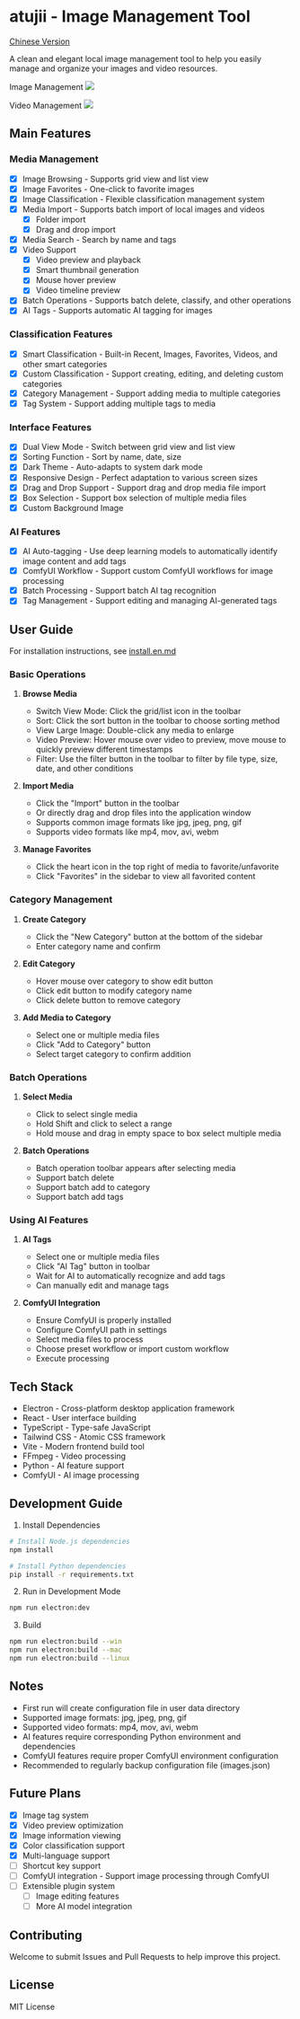 # atujii - Image Management Tool
[Chinese Version](readme.zh.md)

A clean and elegant local image management tool to help you easily manage and organize your images and video resources.


Image Management
![](https://picgo-1300491698.cos.ap-nanjing.myqcloud.com/pn1.png)

Video Management
![](https://picgo-1300491698.cos.ap-nanjing.myqcloud.com/pn2.png)

## Main Features

### Media Management
- [x] Image Browsing - Supports grid view and list view
- [x] Image Favorites - One-click to favorite images
- [x] Image Classification - Flexible classification management system
- [x] Media Import - Supports batch import of local images and videos
   - [x] Folder import
   - [x] Drag and drop import
- [x] Media Search - Search by name and tags
- [x] Video Support 
  - [x] Video preview and playback
  - [x] Smart thumbnail generation
  - [x] Mouse hover preview
  - [x] Video timeline preview
- [x] Batch Operations - Supports batch delete, classify, and other operations
- [x] AI Tags - Supports automatic AI tagging for images

### Classification Features
- [x] Smart Classification - Built-in Recent, Images, Favorites, Videos, and other smart categories
- [x] Custom Classification - Support creating, editing, and deleting custom categories
- [x] Category Management - Support adding media to multiple categories
- [x] Tag System - Support adding multiple tags to media

### Interface Features
- [x] Dual View Mode - Switch between grid view and list view
- [x] Sorting Function - Sort by name, date, size
- [x] Dark Theme - Auto-adapts to system dark mode
- [x] Responsive Design - Perfect adaptation to various screen sizes
- [x] Drag and Drop Support - Support drag and drop media file import
- [x] Box Selection - Support box selection of multiple media files
- [x] Custom Background Image

### AI Features
- [x] AI Auto-tagging - Use deep learning models to automatically identify image content and add tags
- [x] ComfyUI Workflow - Support custom ComfyUI workflows for image processing
- [x] Batch Processing - Support batch AI tag recognition
- [x] Tag Management - Support editing and managing AI-generated tags

## User Guide

For installation instructions, see [install.en.md](install.en.md)

### Basic Operations

1. **Browse Media**
   - Switch View Mode: Click the grid/list icon in the toolbar
   - Sort: Click the sort button in the toolbar to choose sorting method
   - View Large Image: Double-click any media to enlarge
   - Video Preview: Hover mouse over video to preview, move mouse to quickly preview different timestamps
   - Filter: Use the filter button in the toolbar to filter by file type, size, date, and other conditions

2. **Import Media**
   - Click the "Import" button in the toolbar
   - Or directly drag and drop files into the application window
   - Supports common image formats like jpg, jpeg, png, gif
   - Supports video formats like mp4, mov, avi, webm

3. **Manage Favorites**
   - Click the heart icon in the top right of media to favorite/unfavorite
   - Click "Favorites" in the sidebar to view all favorited content

### Category Management

1. **Create Category**
   - Click the "New Category" button at the bottom of the sidebar
   - Enter category name and confirm

2. **Edit Category**
   - Hover mouse over category to show edit button
   - Click edit button to modify category name
   - Click delete button to remove category

3. **Add Media to Category**
   - Select one or multiple media files
   - Click "Add to Category" button
   - Select target category to confirm addition

### Batch Operations

1. **Select Media**
   - Click to select single media
   - Hold Shift and click to select a range
   - Hold mouse and drag in empty space to box select multiple media

2. **Batch Operations**
   - Batch operation toolbar appears after selecting media
   - Support batch delete
   - Support batch add to category
   - Support batch add tags

### Using AI Features

1. **AI Tags**
   - Select one or multiple media files
   - Click "AI Tag" button in toolbar
   - Wait for AI to automatically recognize and add tags
   - Can manually edit and manage tags

2. **ComfyUI Integration**
   - Ensure ComfyUI is properly installed
   - Configure ComfyUI path in settings
   - Select media files to process
   - Choose preset workflow or import custom workflow
   - Execute processing

## Tech Stack

- Electron - Cross-platform desktop application framework
- React - User interface building
- TypeScript - Type-safe JavaScript
- Tailwind CSS - Atomic CSS framework
- Vite - Modern frontend build tool
- FFmpeg - Video processing
- Python - AI feature support
- ComfyUI - AI image processing

## Development Guide

1. Install Dependencies

```bash
# Install Node.js dependencies
npm install

# Install Python dependencies
pip install -r requirements.txt
```

2. Run in Development Mode

```bash
npm run electron:dev
```

3. Build

```bash
npm run electron:build --win
npm run electron:build --mac
npm run electron:build --linux
```

## Notes

- First run will create configuration file in user data directory
- Supported image formats: jpg, jpeg, png, gif
- Supported video formats: mp4, mov, avi, webm
- AI features require corresponding Python environment and dependencies
- ComfyUI features require proper ComfyUI environment configuration
- Recommended to regularly backup configuration file (images.json)

## Future Plans

- [x] Image tag system
- [x] Video preview optimization
- [x] Image information viewing
- [x] Color classification support
- [x] Multi-language support
- [ ] Shortcut key support
- [ ] ComfyUI integration - Support image processing through ComfyUI
- [ ] Extensible plugin system
   - [ ] Image editing features
   - [ ] More AI model integration

## Contributing

Welcome to submit Issues and Pull Requests to help improve this project.

## License

MIT License 